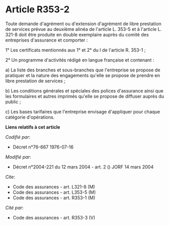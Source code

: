 # Article R353-2

Toute demande d'agrément ou d'extension d'agrément de libre prestation de services prévue au deuxième alinéa de l'article L.
353-5 et à l'article L. 321-8 doit être produite en double exemplaire auprès du comité des entreprises d'assurance et
comporter :

1° Les certificats mentionnés aux 1° et 2° du I de l'article R. 353-1 ;

2° Un programme d'activités rédigé en langue française et contenant :

a) La liste des branches et sous-branches que l'entreprise se propose de pratiquer et la nature des engagements qu'elle se
propose de prendre en libre prestation de services ;

b) Les conditions générales et spéciales des polices d'assurance ainsi que les formulaires et autres imprimés qu'elle se
propose de diffuser auprès du public ;

c) Les bases tarifaires que l'entreprise envisage d'appliquer pour chaque catégorie d'opérations.

**Liens relatifs à cet article**

_Codifié par_:

  - Décret n°76-667 1976-07-16

_Modifié par_:

  - Décret n°2004-221 du 12 mars 2004 - art. 2 () JORF 14 mars 2004

_Cite_:

  - Code des assurances - art. L321-8 (M)
  - Code des assurances - art. L353-5 (M)
  - Code des assurances - art. R353-1 (M)

_Cité par_:

  - Code des assurances - art. R353-3 (V)
